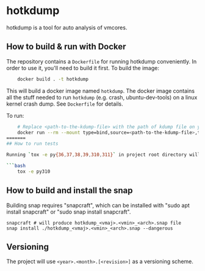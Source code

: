 # hotkdump

hotkdump is a tool for auto analysis of vmcores.

## How to build & run with Docker

The repository contains a `Dockerfile` for running hotkdump conveniently. In order to use it, you'll need to build it first. To build the image:

```bash
    docker build . -t hotkdump
```

This will build a docker image named `hotkdump`. The docker image contains all the stuff needed to run `hotkdump` (e.g. crash, ubuntu-dev-tools) on a linux kernel crash dump. See `Dockerfile` for details.

To run:

```bash
    # Replace <path-to-the-kdump-file> with the path of kdump file on your host
    docker run --rm --mount type=bind,source=<path-to-the-kdump-file>,target=/tmp/crash-dumpv,readonly -it hotkdump bash -c "cd /tmp && UBUNTUTOOLS_UBUNTU_DDEBS_MIRROR= hotkdump -d /tmp/crash-dumpv -c 0 && cat hotkdump.out"
=======
## How to run tests

Running `tox -e py{36,37,38,39,310,311}` in project root directory will run all unit tests, e.g.:

```bash
    tox -e py310
```

## How to build and install the snap

Building snap requires "snapcraft", which can be installed with "sudo apt install snapcraft" or "sudo snap install snapcraft".

```text
snapcraft # will produce hotkdump_<vmaj>.<vmin>_<arch>.snap file
snap install ./hotkdump_<vmaj>.<vmin>_<arch>.snap --dangerous
```

## Versioning

The project will use `<year>.<month>.[<revision>]` as a versioning scheme.
